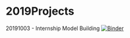 # 2019Projects

20191003 - Internship Model Building
[![Binder](https://mybinder.org/badge_logo.svg)](https://mybinder.org/v2/gh/nealeellyson/2019Projects.git/master?urlpath=lab)
